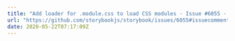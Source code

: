 ```yaml
---
title: "Add loader for .module.css to load CSS modules · Issue #6055 · storybookjs/storybook"
url: "https://github.com/storybookjs/storybook/issues/6055#issuecomment-606870009"
date: 2020-05-22T07:17:09Z
---
```

